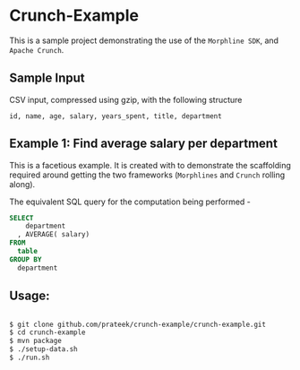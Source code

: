 # Crunch-Example #

This is a sample project demonstrating the use of the `Morphline SDK`, and `Apache Crunch`.

## Sample Input ##
CSV input, compressed using gzip, with the following structure

```csv
id, name, age, salary, years_spent, title, department
```

## Example 1: Find average salary per department ##
This is a facetious example. It is created with to demonstrate the scaffolding required around getting the two frameworks (`Morphlines` and `Crunch` rolling along).

The equivalent SQL query for the computation being performed -

```sql
SELECT
    department
  , AVERAGE( salary)
FROM
  table
GROUP BY
  department
```

## Usage: ##

```sh

$ git clone github.com/prateek/crunch-example/crunch-example.git
$ cd crunch-example
$ mvn package
$ ./setup-data.sh
$ ./run.sh
```
